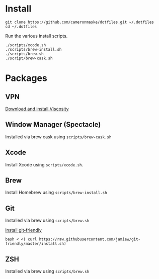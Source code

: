 # Install

```
git clone https://github.com/cameronmaske/dotfiles.git ~/.dotfiles
cd ~/.dotfiles
```

Run the various install scripts.

```
./scripts/xcode.sh
./scripts/brew-install.sh
./scripts/brew.sh
./script/brew-cask.sh
```

# Packages

## VPN

[Download and install Viscosity](https://www.sparklabs.com/viscosity/)

## Window Manager (Spectacle)

Installed via brew cask using `scripts/brew-cask.sh`

## Xcode

Install Xcode using `scripts/xcode.sh`.

## Brew

Install Homebrew using `scripts/brew-install.sh`

## Git

Installed via brew using `scripts/brew.sh`

[Install git-friendly](https://github.com/jamiew/git-friendly)
```
bash < <( curl https://raw.githubusercontent.com/jamiew/git-friendly/master/install.sh)
```

## ZSH

Installed via brew using `scripts/brew.sh`
